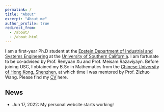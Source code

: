 ```yaml
---
permalink: /
title: "About"
excerpt: "About me"
author_profile: true
redirect_from: 
  - /about/
  - /about.html
---
```


I am a first-year Ph.D student at the [Epstein Department of Industrial and Systems Engineering](https://ise.usc.edu/) at the [University of Southern California](https://usc.edu/). I am fortunate to be co-advised by Prof. Renyuan Xu and Prof. Meisam Razaviyayn. Before joining USC, I obtained my B.Sc in Mathematics from the [Chinese University of Hong Kong, Shenzhen](https://cuhk.edu.cn/), at which time I was mentored by Prof. Zizhuo Wang. Please find my [CV](./files/Han_Yinbin.pdf) here. 

## News

* Jun 17, 2022: My personal website starts working!